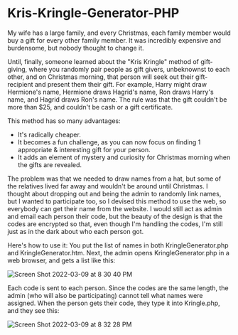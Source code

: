 # Kris-Kringle-Generator-PHP

My wife has a large family, and every Christmas, each family member would buy a gift for every other family member. It was incredibly expensive and burdensome, but nobody thought to change it.

Until, finally, someone learned about the "Kris Kringle" method of gift-giving, where you randomly pair people as gift givers, unbeknownst to each other, and on Christmas morning, that person will seek out their gift-recipient and present them their gift.
For example, Harry might draw Hermione's name, Hermione draws Hagrid's name, Ron draws Harry's name, and Hagrid draws Ron's name.
The rule was that the gift couldn't be more than $25, and couldn't be cash or a gift certificate.

This method has so many advantages:
- It's radically cheaper.
- It becomes a fun challenge, as you can now focus on finding 1 appropriate & interesting gift for your person.
- It adds an element of mystery and curiosity for Christmas morning when the gifts are revealed.

The problem was that we needed to draw names from a hat, but some of the relatives lived far away and wouldn't be around until Christmas.
I thought about dropping out and being the admin to randomly link names, but I wanted to participate too, so I devised this method to use the web, so everybody can get their name from the website.
I would still act as admin and email each person their code, but the beauty of the design is that the codes are encrypted so that, even though I'm handling the codes, I'm still just as in the dark about who each person got.

Here's how to use it:
You put the list of names in both KringleGenerator.php and KringleGenerator.htm.
Next, the admin opens KringleGenerator.php in a web browser, and gets a list like this:

![Screen Shot 2022-03-09 at 8 30 40 PM](https://user-images.githubusercontent.com/4951823/157589817-8bbab599-c5a6-4f27-9847-9e1af6431309.png)

Each code is sent to each person. Since the codes are the same length, the admin (who will also be participating) cannot tell what names were assigned.
When the person gets their code, they type it into Kringle.php, and they see this:

![Screen Shot 2022-03-09 at 8 32 28 PM](https://user-images.githubusercontent.com/4951823/157590032-84db957e-c89b-4d95-8586-85aed56bebac.png)


